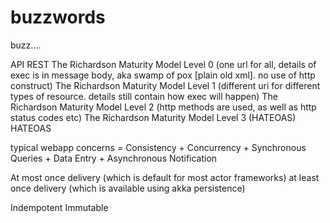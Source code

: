 # buzzwords
buzz....

API
REST
The Richardson Maturity Model Level 0 (one url for all, details of exec is in message body, aka swamp of pox [plain old xml]. no use of http construct)
The Richardson Maturity Model Level 1 (different uri for different types of resource. details still contain how exec will happen)
The Richardson Maturity Model Level 2 (http methods are used, as well as http status codes etc)
The Richardson Maturity Model Level 3 (HATEOAS)
HATEOAS


typical webapp concerns = Consistency + Concurrency + Synchronous Queries + Data Entry + Asynchronous Notification

At most once delivery (which is default for most actor frameworks) 
at least once delivery (which is available using akka persistence)

Indempotent
Immutable
